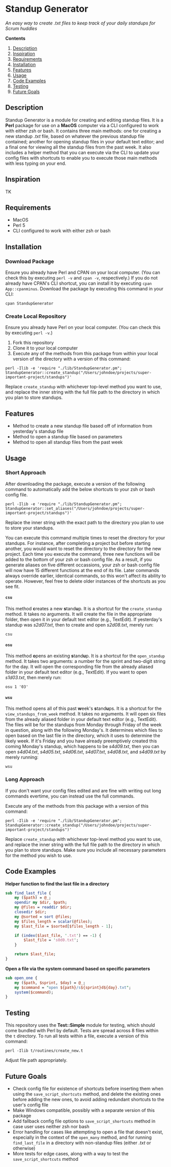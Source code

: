 # Standup Generator

*An easy way to create .txt files to keep track of your daily standups for Scrum huddles*

**Contents**
1. [Description](https://github.com/jtreeves/standup-generator#description)
2. [Inspiration](https://github.com/jtreeves/standup-generator#inspiration)
3. [Requirements](https://github.com/jtreeves/standup-generator#requirements)
4. [Installation](https://github.com/jtreeves/standup-generator#installation)
5. [Features](https://github.com/jtreeves/standup-generator#features)
6. [Usage](https://github.com/jtreeves/standup-generator#usage)
7. [Code Examples](https://github.com/jtreeves/standup-generator#code-examples)
8. [Testing](https://github.com/jtreeves/standup-generator#testing)
9. [Future Goals](https://github.com/jtreeves/standup-generator#future-goals)

## Description

Standup Generator is a module for creating and editing standup files. It is a **Perl** package for use on a **MacOS** computer via a CLI configured to work with either zsh or bash. It contains three main methods: one for creating a new standup *.txt* file, based on whatever the previous standup file contained; another for opening standup files in your default text editor; and a final one for viewing all the standup files from the past week. It also includes a helper method that you can execute via the CLI to update your config files with shortcuts to enable you to execute those main methods with less typing on your end.

## Inspiration

TK

## Requirements

- MacOS
- Perl 5
- CLI configured to work with either zsh or bash

## Installation

### Download Package

Ensure you already have Perl and CPAN on your local computer. (You can check this by executing `perl -v` and `cpan -v`, respectively.) If you do not already have CPAN's CLI shortcut, you can install it by executing `cpan App::cpanminus`. Download the package by executing this command in your CLI:

```
cpan StandupGenerator
```

### Create Local Repository

Ensure you already have Perl on your local computer. (You can check this by executing `perl -v`.)

1. Fork this repository
2. Clone it to your local computer
3. Execute any of the methods from this package from within your local version of the directory with a version of this command:

```
perl -Ilib -e 'require "./lib/StandupGenerator.pm"; StandupGenerator::create_standup("/Users/johndoe/projects/super-important-project/standups")'
```

Replace `create_standup` with whichever top-level method you want to use, and replace the inner string with the full file path to the directory in which you plan to store standups.

## Features

- Method to create a new standup file based off of information from yesterday's standup file
- Method to open a standup file based on parameters
- Method to open all standup files from the past week

## Usage

### Short Approach

After downloading the package, execute a version of the following command to automatically add the below shortcuts to your zsh or bash config file.

```
perl -Ilib -e 'require "./lib/StandupGenerator.pm"; StandupGenerator::set_aliases("/Users/johndoe/projects/super-important-project/standups")'
```

Replace the inner string with the exact path to the directory you plan to use to store your standups.

You can execute this command multiple times to reset the directory for your standups. For instance, after completing a project but before starting another, you would want to reset the directory to the directory for the new project. Each time you execute the command, three new functions will be added to the bottom of your zsh or bash config file. As a result, if you generate aliases on five different occassions, your zsh or bash config file will now have 15 different functions at the end of its file. Later commands always override earlier, identical commands, so this won't affect its ability to operate. However, feel free to delete older instances of the shortcuts as you see fit.

#### `csu`

This method **c**reates a new **s**tand**u**p. It is a shortcut for the `create_standup` method. It takes no arguments. It will create the file in the appropriate folder, then open it in your default text editor (e.g., TextEdit). If yesterday's standup was *s2d07.txt*, then to create and open *s2d08.txt*, merely run:

```
csu
```

#### `osu`

This method **o**pens an existing **s**tand**u**p. It is a shortcut for the `open_standup` method. It takes two arguments: a number for the sprint and two-digit string for the day. It will open the corresponding file from the already aliased folder in your default text editor (e.g., TextEdit). If you want to open *s1d03.txt*, then merely run:

```
osu 1 '03'
```

#### `wsu`

This method opens all of this past **w**eek's **s**tand**u**ps. It is a shortcut for the `view_standups_from_week` method. It takes no arguments. It will open six files from the already aliased folder in your default text editor (e.g., TextEdit). The files will be for the standups from Monday through Friday of the week in question, along with the following Monday's. It determines which files to open based on the last file in the directory, which it uses to determine the likely week. If it's Friday and you have already preemptively created this coming Monday's standup, which happens to be *s4d09.txt*, then you can open *s4d04.txt*, *s4d05.txt*, *s4d06.txt*, *s4d07.txt*, *s4d08.txt*, and *s4d09.txt* by merely running:

```
wsu
```

### Long Approach

If you don't want your config files edited and are fine with writing out long commands evertime, you can instead use the full commands.

Execute any of the methods from this package with a version of this command:

```
perl -Ilib -e 'require "./lib/StandupGenerator.pm"; StandupGenerator::create_standup("/Users/johndoe/projects/super-important-project/standups")'
```

Replace `create_standup` with whichever top-level method you want to use, and replace the inner string with the full file path to the directory in which you plan to store standups. Make sure you include all necessary parameters for the method you wish to use.

## Code Examples

**Helper function to find the last file in a directory**
```perl
sub find_last_file {
    my ($path) = @_;
    opendir my $dir, $path;
    my @files = readdir $dir;
    closedir $dir;
    my @sorted = sort @files;
    my $files_length = scalar(@files);
    my $last_file = $sorted[$files_length - 1];

    if (index($last_file, '.txt') == -1) {
        $last_file = 's0d0.txt';
    }

    return $last_file;
}
```

**Open a file via the system command based on specific parameters**
```perl
sub open_one {
    my ($path, $sprint, $day) = @_;
    my $command = "open ${path}/s${sprint}d${day}.txt";
    system($command);
}
```

## Testing

This repository uses the **Test::Simple** module for testing, which should come bundled with Perl by default. Tests are spread across 8 files within the `t` directory. To run all tests within a file, execute a version of this command:

```
perl -Ilib t/routines/create_new.t
```

Adjust file path appropriately.

## Future Goals

- Check config file for existence of shortcuts before inserting them when using the `save_script_shortcuts` method, and delete the existing ones before adding the new ones, to avoid adding redundant shortcuts to the user's config file
- Make Windows compatible, possibly with a separate version of this package
- Add fallback config file options to `save_script_shortcuts` method in case user uses neither zsh nor bash
- Error handling for cases like attempting to open a file that doesn't exist, especially in the context of the `open_many` method, and for running `find_last_file` in a directory with non-standup files (either *.txt* or otherwise)
- More tests for edge cases, along with a way to test the `save_script_shortcuts` method